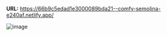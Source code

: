 **URL:**
https://66b9c5edad1e3000089bda21--comfy-semolina-e240af.netlify.app/

![image](https://github.com/user-attachments/assets/88b1b924-fa62-47c1-a138-a9b60f55976b)
